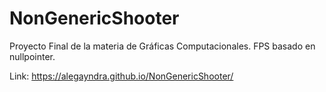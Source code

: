 # NonGenericShooter
Proyecto Final de la materia de Gráficas Computacionales. FPS basado en nullpointer. 

Link: https://alegayndra.github.io/NonGenericShooter/
